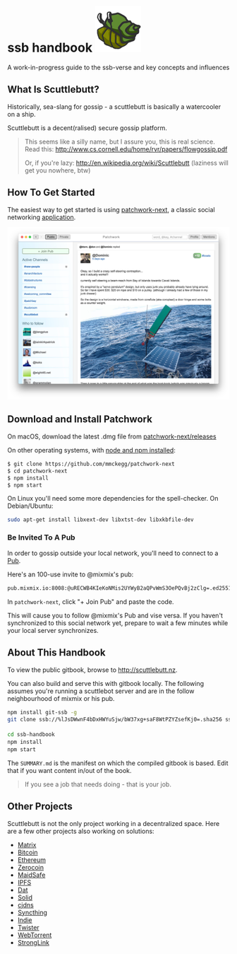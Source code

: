 # ssb handbook ![Hermes the hermit crab](assets/hermes.png)

A work-in-progress guide to the ssb-verse and key concepts and influences

## What Is Scuttlebutt?

Historically, sea-slang for gossip - a scuttlebutt is basically a watercooler on a ship.

Scuttlebutt is a decent(ralised) secure gossip platform.

> This seems like a silly name, but I assure you, this is real science. Read this: http://www.cs.cornell.edu/home/rvr/papers/flowgossip.pdf
>
> Or, if you're lazy: http://en.wikipedia.org/wiki/Scuttlebutt (laziness will get you nowhere, btw)

## How To Get Started

The easiest way to get started is using [patchwork-next](https://github.com/mmckegg/patchwork-next), a classic social networking [application](./applications.md).

![screenshot of patchwork-next](./assets/patchwork-next.jpg)

## Download and Install Patchwork

On macOS, download the latest .dmg file from [patchwork-next/releases](https://github.com/mmckegg/patchwork-next/releases)

On other operating systems, with [node and npm installed](https://github.com/creationix/nvm):

```shell
$ git clone https://github.com/mmckegg/patchwork-next
$ cd patchwork-next
$ npm install
$ npm start
```

On Linux you'll need some more dependencies for the spell-checker. On Debian/Ubuntu:

```sh
sudo apt-get install libxext-dev libxtst-dev libxkbfile-dev
```

### Be Invited To A Pub

In order to gossip outside your local network, you'll need to connect to a [Pub](./concepts/pub.md).

Here's an 100-use invite to @mixmix's pub:

```txt
pub.mixmix.io:8008:@uRECWB4KIeKoNMis2UYWyB2aQPvWmS3OePQvBj2zClg=.ed25519~gq+n8AXMdhzwnGWZxWitgczTkbr70drnbEaOi3Noo5M=
```

In `patchwork-next`, click "+ Join Pub" and paste the code.

This will cause you to follow @mixmix's Pub and vise versa. If you haven't synchronized to this social network yet, prepare to wait a few minutes while your local server synchronizes.

## About This Handbook

To view the public gitbook, browse to <http://scuttlebutt.nz>.

You can also build and serve this with gitbook locally. The following assumes you're running a scuttlebot server and are in the follow neighbourhood of mixmix or his pub.

```bash
npm install git-ssb -g
git clone ssb://%lJsDWwnF4bDxHWYuSjw/bW37xg+saF8WtPZYZsefKj0=.sha256 ssb-handbook

cd ssb-handbook
npm install
npm start
```

The `SUMMARY.md` is the manifest on which the compiled gitbook is based. Edit that if you want content in/out of the book.

> If you see a job that needs doing - that is your job.

## Other Projects

Scuttlebutt is not the only project working in a decentralized space. Here are a few other projects also working on solutions:

- [Matrix](http://matrix.org/)
- [Bitcoin](https://bitcoin.org/)
- [Ethereum](https://www.ethereum.org/)
- [Zerocoin](http://zerocoin.org/)
- [MaidSafe](http://maidsafe.net/)
- [IPFS](https://ipfs.io/)
- [Dat](http://datproject.org/)
- [Solid](https://github.com/solid/solid)
- [cjdns](https://github.com/cjdelisle/cjdns)
- [Syncthing](https://syncthing.net/)
- [Indie](https://ind.ie/)
- [Twister](http://twister.net.co/)
- [WebTorrent](https://webtorrent.io/)
- [StrongLink](https://github.com/btrask/stronglink)
